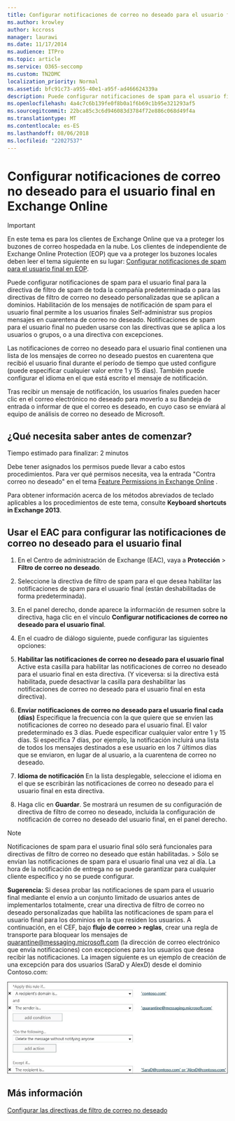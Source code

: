 ```yaml
---
title: Configurar notificaciones de correo no deseado para el usuario final en Exchange Online
ms.author: krowley
author: kccross
manager: laurawi
ms.date: 11/17/2014
ms.audience: ITPro
ms.topic: article
ms.service: O365-seccomp
ms.custom: TN2DMC
localization_priority: Normal
ms.assetid: bfc91c73-a955-40e1-a95f-ad466624339a
description: Puede configurar notificaciones de spam para el usuario final para la directiva de filtro de spam de toda la compañía predeterminada o para las directivas de filtro de correo no deseado personalizadas que se aplican a dominios.
ms.openlocfilehash: 4a4c7c6b139fe0f8b0a1f6b69c1b95e321293af5
ms.sourcegitcommit: 22bca85c3c6d946083d3784f72e886c068d49f4a
ms.translationtype: MT
ms.contentlocale: es-ES
ms.lasthandoff: 08/06/2018
ms.locfileid: "22027537"
---
```

# <a name="configure-end-user-spam-notifications-in-exchange-online"></a>Configurar notificaciones de correo no deseado para el usuario final en Exchange Online

> [!IMPORTANT]
> En este tema es para los clientes de Exchange Online que va a proteger los buzones de correo hospedada en la nube. Los clientes de independiente de Exchange Online Protection (EOP) que va a proteger los buzones locales deben leer el tema siguiente en su lugar: [Configurar notificaciones de spam para el usuario final en EOP](configure-end-user-spam-notifications-in-eop.md). 
  
Puede configurar notificaciones de spam para el usuario final para la directiva de filtro de spam de toda la compañía predeterminada o para las directivas de filtro de correo no deseado personalizadas que se aplican a dominios. Habilitación de los mensajes de notificación de spam para el usuario final permite a los usuarios finales Self-administrar sus propios mensajes en cuarentena de correo no deseado. Notificaciones de spam para el usuario final no pueden usarse con las directivas que se aplica a los usuarios o grupos, o a una directiva con excepciones.
  
Las notificaciones de correo no deseado para el usuario final contienen una lista de los mensajes de correo no deseado puestos en cuarentena que recibió el usuario final durante el período de tiempo que usted configure (puede especificar cualquier valor entre 1 y 15 días). También puede configurar el idioma en el que está escrito el mensaje de notificación.
  
Tras recibir un mensaje de notificación, los usuarios finales pueden hacer clic en el correo electrónico no deseado para moverlo a su Bandeja de entrada o informar de que el correo es deseado, en cuyo caso se enviará al equipo de análisis de correo no deseado de Microsoft. 
  
## <a name="what-do-you-need-to-know-before-you-begin"></a>¿Qué necesita saber antes de comenzar?

Tiempo estimado para finalizar: 2 minutos
  
Debe tener asignados los permisos puede llevar a cabo estos procedimientos. Para ver qué permisos necesita, vea la entrada "Contra correo no deseado" en el tema [Feature Permissions in Exchange Online](http://technet.microsoft.com/library/15073ce1-0917-403b-8839-02a2ebc96e16.aspx) . 
  
Para obtener información acerca de los métodos abreviados de teclado aplicables a los procedimientos de este tema, consulte **Keyboard shortcuts in Exchange 2013**.
  
## <a name="use-the-eac-to-configure-end-user-spam-notifications"></a>Usar el EAC para configurar las notificaciones de correo no deseado para el usuario final

1. En el Centro de administración de Exchange (EAC), vaya a **Protección** \> **Filtro de correo no deseado**.
    
2. Seleccione la directiva de filtro de spam para el que desea habilitar las notificaciones de spam para el usuario final (están deshabilitadas de forma predeterminada).
    
3. En el panel derecho, donde aparece la información de resumen sobre la directiva, haga clic en el vínculo **Configurar notificaciones de correo no deseado para el usuario final**. 
    
4. En el cuadro de diálogo siguiente, puede configurar las siguientes opciones:
    
1. **Habilitar las notificaciones de correo no deseado para el usuario final** Active esta casilla para habilitar las notificaciones de correo no deseado para el usuario final en esta directiva. (Y viceversa: si la directiva está habilitada, puede desactivar la casilla para deshabilitar las notificaciones de correo no deseado para el usuario final en esta directiva). 
    
2. **Enviar notificaciones de correo no deseado para el usuario final cada (días)** Especifique la frecuencia con la que quiere que se envíen las notificaciones de correo no deseado para el usuario final. El valor predeterminado es 3 días. Puede especificar cualquier valor entre 1 y 15 días. Si especifica 7 días, por ejemplo, la notificación incluirá una lista de todos los mensajes destinados a ese usuario en los 7 últimos días que se enviaron, en lugar de al usuario, a la cuarentena de correo no deseado. 
    
3. **Idioma de notificación** En la lista desplegable, seleccione el idioma en el que se escribirán las notificaciones de correo no deseado para el usuario final en esta directiva. 
    
5. Haga clic en **Guardar**. Se mostrará un resumen de su configuración de directiva de filtro de correo no deseado, incluida la configuración de notificación de correo no deseado del usuario final, en el panel derecho.
    
> [!NOTE]
>  Notificaciones de spam para el usuario final sólo será funcionales para directivas de filtro de correo no deseado que están habilitadas. > Sólo se envían las notificaciones de spam para el usuario final una vez al día. La hora de la notificación de entrega no se puede garantizar para cualquier cliente específico y no se puede configurar. 
  
 **Sugerencia:** Si desea probar las notificaciones de spam para el usuario final mediante el envío a un conjunto limitado de usuarios antes de implementarlos totalmente, crear una directiva de filtro de correo no deseado personalizadas que habilita las notificaciones de spam para el usuario final para los dominios en la que residen los usuarios. A continuación, en el CEF, bajo **flujo de correo \> reglas**, crear una regla de transporte para bloquear los mensajes de quarantine@messaging.microsoft.com (la dirección de correo electrónico que envía notificaciones) con excepciones para los usuarios que desea recibir las notificaciones. La imagen siguiente es un ejemplo de creación de una excepción para dos usuarios (SaraD y AlexD) desde el dominio Contoso.com: 
  
![Regla de transporte para probar las notificaciones de correo no deseado de usuario final](media/EOP-ESN-testspecificusers.jpg)
  
## <a name="for-more-information"></a>Más información

[Configurar las directivas de filtro de correo no deseado](configure-your-spam-filter-policies.md)
  
